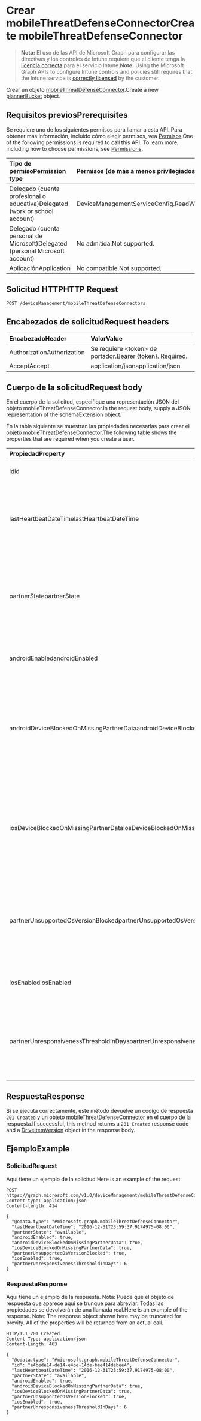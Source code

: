 # <a name="create-mobilethreatdefenseconnector"></a><span data-ttu-id="87c58-101">Crear mobileThreatDefenseConnector</span><span class="sxs-lookup"><span data-stu-id="87c58-101">Create mobileThreatDefenseConnector</span></span>

> <span data-ttu-id="87c58-102">**Nota:** El uso de las API de Microsoft Graph para configurar las directivas y los controles de Intune requiere que el cliente tenga la [licencia correcta](https://go.microsoft.com/fwlink/?linkid=839381) para el servicio Intune.</span><span class="sxs-lookup"><span data-stu-id="87c58-102">**Note:** Using the Microsoft Graph APIs to configure Intune controls and policies still requires that the Intune service is [correctly licensed](https://go.microsoft.com/fwlink/?linkid=839381) by the customer.</span></span>

<span data-ttu-id="87c58-103">Crear un objeto [mobileThreatDefenseConnector](../resources/intune_onboarding_mobilethreatdefenseconnector.md).</span><span class="sxs-lookup"><span data-stu-id="87c58-103">Create a new [plannerBucket](../resources/intune_onboarding_mobilethreatdefenseconnector.md) object.</span></span>
## <a name="prerequisites"></a><span data-ttu-id="87c58-104">Requisitos previos</span><span class="sxs-lookup"><span data-stu-id="87c58-104">Prerequisites</span></span>
<span data-ttu-id="87c58-p101">Se requiere uno de los siguientes permisos para llamar a esta API. Para obtener más información, incluido cómo elegir permisos, vea [Permisos](../../../concepts/permissions_reference.md).</span><span class="sxs-lookup"><span data-stu-id="87c58-p101">One of the following permissions is required to call this API. To learn more, including how to choose permissions, see [Permissions](../../../concepts/permissions_reference.md).</span></span>

|<span data-ttu-id="87c58-107">Tipo de permiso</span><span class="sxs-lookup"><span data-stu-id="87c58-107">Permission type</span></span>|<span data-ttu-id="87c58-108">Permisos (de más a menos privilegiados)</span><span class="sxs-lookup"><span data-stu-id="87c58-108">Permissions (from least to most privileged)</span></span>|
|:---|:---|
|<span data-ttu-id="87c58-109">Delegado (cuenta profesional o educativa)</span><span class="sxs-lookup"><span data-stu-id="87c58-109">Delegated (work or school account)</span></span>|<span data-ttu-id="87c58-110">DeviceManagementServiceConfig.ReadWrite.All</span><span class="sxs-lookup"><span data-stu-id="87c58-110">DeviceManagementServiceConfig.ReadWrite.All</span></span>|
|<span data-ttu-id="87c58-111">Delegado (cuenta personal de Microsoft)</span><span class="sxs-lookup"><span data-stu-id="87c58-111">Delegated (personal Microsoft account)</span></span>|<span data-ttu-id="87c58-112">No admitida.</span><span class="sxs-lookup"><span data-stu-id="87c58-112">Not supported.</span></span>|
|<span data-ttu-id="87c58-113">Aplicación</span><span class="sxs-lookup"><span data-stu-id="87c58-113">Application</span></span>|<span data-ttu-id="87c58-114">No compatible.</span><span class="sxs-lookup"><span data-stu-id="87c58-114">Not supported.</span></span>|

## <a name="http-request"></a><span data-ttu-id="87c58-115">Solicitud HTTP</span><span class="sxs-lookup"><span data-stu-id="87c58-115">HTTP Request</span></span>
<!-- {
  "blockType": "ignored"
}
-->
``` http
POST /deviceManagement/mobileThreatDefenseConnectors
```

## <a name="request-headers"></a><span data-ttu-id="87c58-116">Encabezados de solicitud</span><span class="sxs-lookup"><span data-stu-id="87c58-116">Request headers</span></span>
|<span data-ttu-id="87c58-117">Encabezado</span><span class="sxs-lookup"><span data-stu-id="87c58-117">Header</span></span>|<span data-ttu-id="87c58-118">Valor</span><span class="sxs-lookup"><span data-stu-id="87c58-118">Value</span></span>|
|:---|:---|
|<span data-ttu-id="87c58-119">Authorization</span><span class="sxs-lookup"><span data-stu-id="87c58-119">Authorization</span></span>|<span data-ttu-id="87c58-120">Se requiere &lt;token&gt; de portador.</span><span class="sxs-lookup"><span data-stu-id="87c58-120">Bearer {token}. Required.</span></span>|
|<span data-ttu-id="87c58-121">Accept</span><span class="sxs-lookup"><span data-stu-id="87c58-121">Accept</span></span>|<span data-ttu-id="87c58-122">application/json</span><span class="sxs-lookup"><span data-stu-id="87c58-122">application/json</span></span>|

## <a name="request-body"></a><span data-ttu-id="87c58-123">Cuerpo de la solicitud</span><span class="sxs-lookup"><span data-stu-id="87c58-123">Request body</span></span>
<span data-ttu-id="87c58-124">En el cuerpo de la solicitud, especifique una representación JSON del objeto mobileThreatDefenseConnector.</span><span class="sxs-lookup"><span data-stu-id="87c58-124">In the request body, supply a JSON representation of the schemaExtension object.</span></span>

<span data-ttu-id="87c58-125">En la tabla siguiente se muestran las propiedades necesarias para crear el objeto mobileThreatDefenseConnector.</span><span class="sxs-lookup"><span data-stu-id="87c58-125">The following table shows the properties that are required when you create a user.</span></span>

|<span data-ttu-id="87c58-126">Propiedad</span><span class="sxs-lookup"><span data-stu-id="87c58-126">Property</span></span>|<span data-ttu-id="87c58-127">Tipo</span><span class="sxs-lookup"><span data-stu-id="87c58-127">Type</span></span>|<span data-ttu-id="87c58-128">Descripción</span><span class="sxs-lookup"><span data-stu-id="87c58-128">Description</span></span>|
|:---|:---|:---|
|<span data-ttu-id="87c58-129">id</span><span class="sxs-lookup"><span data-stu-id="87c58-129">id</span></span>|<span data-ttu-id="87c58-130">String</span><span class="sxs-lookup"><span data-stu-id="87c58-130">String</span></span>|<span data-ttu-id="87c58-131">Todavía no documentado</span><span class="sxs-lookup"><span data-stu-id="87c58-131">Not yet documented</span></span>|
|<span data-ttu-id="87c58-132">lastHeartbeatDateTime</span><span class="sxs-lookup"><span data-stu-id="87c58-132">lastHeartbeatDateTime</span></span>|<span data-ttu-id="87c58-133">DateTimeOffset</span><span class="sxs-lookup"><span data-stu-id="87c58-133">DateTimeOffset</span></span>|<span data-ttu-id="87c58-134">Marca de tiempo del último latido después de habilitar la opción de administrador Conectarse a MTP.</span><span class="sxs-lookup"><span data-stu-id="87c58-134">Timestamp of last heartbeat after admin enabled option Connect to MTP</span></span>|
|<span data-ttu-id="87c58-135">partnerState</span><span class="sxs-lookup"><span data-stu-id="87c58-135">partnerState</span></span>|<span data-ttu-id="87c58-136">String</span><span class="sxs-lookup"><span data-stu-id="87c58-136">String</span></span>|<span data-ttu-id="87c58-137">Estado de partner de este espacio empresarial. Los valores posibles son: `unavailable`, `available`, `enabled` y `unresponsive`.</span><span class="sxs-lookup"><span data-stu-id="87c58-137">Partner state of this tenant Possible values are: `unavailable`, `available`, `enabled`, `unresponsive`.</span></span>|
|<span data-ttu-id="87c58-138">androidEnabled</span><span class="sxs-lookup"><span data-stu-id="87c58-138">androidEnabled</span></span>|<span data-ttu-id="87c58-139">Boolean</span><span class="sxs-lookup"><span data-stu-id="87c58-139">Boolean</span></span>|<span data-ttu-id="87c58-140">Alternancia de activación y desactivación de Android.</span><span class="sxs-lookup"><span data-stu-id="87c58-140">Android Toggle On or Off</span></span>|
|<span data-ttu-id="87c58-141">androidDeviceBlockedOnMissingPartnerData</span><span class="sxs-lookup"><span data-stu-id="87c58-141">androidDeviceBlockedOnMissingPartnerData</span></span>|<span data-ttu-id="87c58-142">Boolean</span><span class="sxs-lookup"><span data-stu-id="87c58-142">Boolean</span></span>|<span data-ttu-id="87c58-143">Para Android, permite que el administrador configure que debe recibir datos del partner de sincronización de datos antes de que se considere compatible.</span><span class="sxs-lookup"><span data-stu-id="87c58-143">For Android, Allows admin to config must receive data from the data sync partner prior to being considered compliant</span></span>|
|<span data-ttu-id="87c58-144">iosDeviceBlockedOnMissingPartnerData</span><span class="sxs-lookup"><span data-stu-id="87c58-144">iosDeviceBlockedOnMissingPartnerData</span></span>|<span data-ttu-id="87c58-145">Boolean</span><span class="sxs-lookup"><span data-stu-id="87c58-145">Boolean</span></span>|<span data-ttu-id="87c58-146">Para iOS, permite que el administrador configure que debe recibir datos del partner de sincronización de datos antes de que se considere compatible.</span><span class="sxs-lookup"><span data-stu-id="87c58-146">For IOS, Allows admin to config must receive data from the data sync partner prior to being considered compliant</span></span>|
|<span data-ttu-id="87c58-147">partnerUnsupportedOsVersionBlocked</span><span class="sxs-lookup"><span data-stu-id="87c58-147">partnerUnsupportedOsVersionBlocked</span></span>|<span data-ttu-id="87c58-148">Boolean</span><span class="sxs-lookup"><span data-stu-id="87c58-148">Boolean</span></span>|<span data-ttu-id="87c58-149">Permite que el administrador bloquee los dispositivos en las plataformas habilitadas que no cumplan los requisitos de versión mínima.</span><span class="sxs-lookup"><span data-stu-id="87c58-149">Allows admin to block devices on the enabled platforms that do not meet minimum version requirements</span></span>|
|<span data-ttu-id="87c58-150">iosEnabled</span><span class="sxs-lookup"><span data-stu-id="87c58-150">iosEnabled</span></span>|<span data-ttu-id="87c58-151">Boolean</span><span class="sxs-lookup"><span data-stu-id="87c58-151">Boolean</span></span>|<span data-ttu-id="87c58-152">Alternancia de activación y desactivación de IOS.</span><span class="sxs-lookup"><span data-stu-id="87c58-152">IOS Toggle On or Off</span></span>|
|<span data-ttu-id="87c58-153">partnerUnresponsivenessThresholdInDays</span><span class="sxs-lookup"><span data-stu-id="87c58-153">partnerUnresponsivenessThresholdInDays</span></span>|<span data-ttu-id="87c58-154">Int32</span><span class="sxs-lookup"><span data-stu-id="87c58-154">Int32</span></span>|<span data-ttu-id="87c58-155">Obtener o definir los días de tolerancia por espacio empresarial para la falta de respuesta de esta integración de partner.</span><span class="sxs-lookup"><span data-stu-id="87c58-155">Get or Set days the per tenant tolerance to unresponsiveness for this partner integration</span></span>|



## <a name="response"></a><span data-ttu-id="87c58-156">Respuesta</span><span class="sxs-lookup"><span data-stu-id="87c58-156">Response</span></span>
<span data-ttu-id="87c58-157">Si se ejecuta correctamente, este método devuelve un código de respuesta `201 Created` y un objeto [mobileThreatDefenseConnector](../resources/intune_onboarding_mobilethreatdefenseconnector.md) en el cuerpo de la respuesta.</span><span class="sxs-lookup"><span data-stu-id="87c58-157">If successful, this method returns a `201 Created` response code and a [DriveItemVersion](../resources/intune_onboarding_mobilethreatdefenseconnector.md) object in the response body.</span></span>

## <a name="example"></a><span data-ttu-id="87c58-158">Ejemplo</span><span class="sxs-lookup"><span data-stu-id="87c58-158">Example</span></span>
### <a name="request"></a><span data-ttu-id="87c58-159">Solicitud</span><span class="sxs-lookup"><span data-stu-id="87c58-159">Request</span></span>
<span data-ttu-id="87c58-160">Aquí tiene un ejemplo de la solicitud.</span><span class="sxs-lookup"><span data-stu-id="87c58-160">Here is an example of the request.</span></span>
``` http
POST https://graph.microsoft.com/v1.0/deviceManagement/mobileThreatDefenseConnectors
Content-type: application/json
Content-length: 414

{
  "@odata.type": "#microsoft.graph.mobileThreatDefenseConnector",
  "lastHeartbeatDateTime": "2016-12-31T23:59:37.9174975-08:00",
  "partnerState": "available",
  "androidEnabled": true,
  "androidDeviceBlockedOnMissingPartnerData": true,
  "iosDeviceBlockedOnMissingPartnerData": true,
  "partnerUnsupportedOsVersionBlocked": true,
  "iosEnabled": true,
  "partnerUnresponsivenessThresholdInDays": 6
}
```

### <a name="response"></a><span data-ttu-id="87c58-161">Respuesta</span><span class="sxs-lookup"><span data-stu-id="87c58-161">Response</span></span>
<span data-ttu-id="87c58-p102">Aquí tiene un ejemplo de la respuesta. Nota: Puede que el objeto de respuesta que aparece aquí se trunque para abreviar. Todas las propiedades se devolverán de una llamada real.</span><span class="sxs-lookup"><span data-stu-id="87c58-p102">Here is an example of the response. Note: The response object shown here may be truncated for brevity. All of the properties will be returned from an actual call.</span></span>
``` http
HTTP/1.1 201 Created
Content-Type: application/json
Content-Length: 463

{
  "@odata.type": "#microsoft.graph.mobileThreatDefenseConnector",
  "id": "e4bede14-de14-e4be-14de-bee414debee4",
  "lastHeartbeatDateTime": "2016-12-31T23:59:37.9174975-08:00",
  "partnerState": "available",
  "androidEnabled": true,
  "androidDeviceBlockedOnMissingPartnerData": true,
  "iosDeviceBlockedOnMissingPartnerData": true,
  "partnerUnsupportedOsVersionBlocked": true,
  "iosEnabled": true,
  "partnerUnresponsivenessThresholdInDays": 6
}
```



